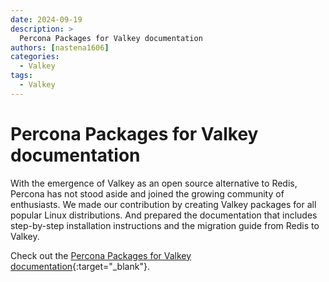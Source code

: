 ```yaml
---
date: 2024-09-19
description: >
  Percona Packages for Valkey documentation
authors: [nastena1606]
categories:
  - Valkey
tags:
  - Valkey
---
```


# Percona Packages for Valkey documentation

<!-- more -->

With the emergence of Valkey as an open source alternative to Redis, Percona has not stood aside and joined the growing community of enthusiasts. We made our contribution by creating Valkey packages for all popular Linux distributions. And prepared the documentation that includes step-by-step installation instructions and the migration guide from Redis to Valkey.

Check out the [Percona Packages for Valkey documentation](https://docs.percona.com/valkey/index.html){:target="_blank"}.

